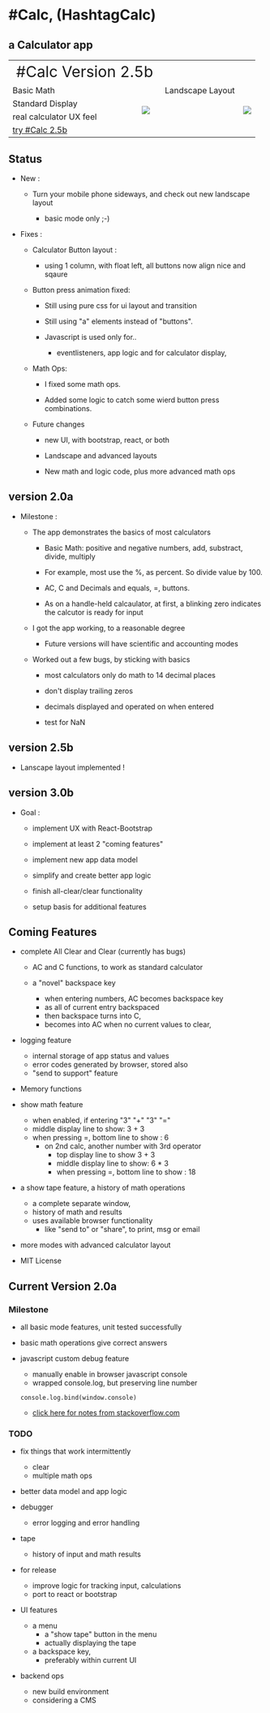 # #Calc, (HashtagCalc)  


## a Calculator app   

<table border="0">
 <tr>
    <td style="margin:1em;font-size:30px; text-align:center;" colspan="2">#Calc Version 2.5b</td>
 </tr>
 <tr>
    <td> Basic Math </td>
    <td rowspan="4" > <image src="./images/calcSplashScreen.jpg"> </td>
    <td> Landscape Layout </td>
    <td rowspan="4" > <image src="./images/calcSplashScreen-LandscapeView.jpg"> </td>
 </tr>
 <tr>
    <td> Standard Display </td>
 </tr>
    <td> real calculator UX feel </td>
 </tr>
 <tr>
    <td> <a class="link" href="https://pereznetworks.github.io/Another-Basic-Calculator-App/">try #Calc 2.5b</a></td>
 </tr>
</table>


## Status

  - New : 

    - Turn your mobile phone sideways, and check out new landscape layout 

      - basic mode only ;-)

  - Fixes :

    - Calculator Button layout :

      - using 1 column, with float left, all buttons now align nice and sqaure 

    - Button press animation fixed: 

      - Still using pure css for ui layout and transition 
      
      - Still using "a" elements instead of "buttons".

      - Javascript is used only for..
      
        - eventlisteners, app logic and for calculator display,

    - Math Ops:

      - I fixed some math ops. 
      
      - Added some logic to catch some wierd button press combinations. 

    - Future changes 
    
      - new UI, with bootstrap, react, or both

      - Landscape and advanced layouts 
      
      - New math and logic code, plus more advanced math ops

## version 2.0a

  - Milestone :

    - The app demonstrates the basics of most calculators 

      - Basic Math: positive and negative numbers, add, substract, divide, multiply
      
      - For example, most use the %, as percent. So divide value by 100.

      - AC, C and Decimals and equals, =, buttons.

      - As on a handle-held calcaulator, at first, a blinking zero indicates the calcutor is ready for input

    - I got the app working, to a reasonable degree

      -  Future versions will have scientific and accounting modes
  
    - Worked out a few bugs, by sticking with basics 

        - most calculators only do math to 14 decimal places 

        - don't display trailing zeros

        - decimals displayed and operated on when entered

        - test for NaN


## version 2.5b

 - Lanscape layout implemented !

## version 3.0b

  - Goal : 
  
    - implement UX with React-Bootstrap
    
    - implement at least 2 "coming features"
    
    - implement new app data model

    - simplify and create better app logic

    - finish all-clear/clear functionality

    - setup basis for additional features

## Coming Features

  - complete All Clear and Clear (currently has bugs)

    - AC and C functions, to work as standard calculator    

    - a "novel" backspace key
      - when entering numbers, AC becomes backspace key
      - as all of current entry backspaced
      - then backspace turns into C,
      - becomes into AC when no current values to clear,

  - logging feature
    - internal storage of app status and values
    - error codes generated by browser, stored also
    - "send to support" feature

  - Memory functions

  - show math feature
    - when enabled, if entering "3" "+" "3" "="
    - middle display line to show:                3 + 3
    - when pressing =, bottom line to show :          6
      - on 2nd calc, another number with 3rd operator
        - top display line to show                   3 + 3
        - middle display line to show:               6 * 3
        - when pressing =, bottom line to show :        18

  - a show tape feature, a history of math operations
    - a complete separate window,
    - history of math and results
    - uses available browser functionality
      - like "send to" or "share", to print, msg or email

  - more modes with advanced calculator layout

  - MIT License

## Current Version 2.0a

### Milestone

  - all basic mode features, unit tested successfully
  - basic math operations give correct answers

  - javascript custom debug feature
    - manually enable in browser javascript console
    - wrapped console.log, but preserving line number
    ```
    console.log.bind(window.console)  
    ```
    - [click here for notes from stackoverflow.com](https://stackoverflow.com/questions/13815640/a-proper-wrapper-for-console-log-with-correct-line-number)

### TODO

  - fix things that work intermittently
    - clear
    - multiple math ops

  - better data model and app logic

  - debugger
    - error logging and error handling

  - tape
    - history of input and math results

  - for release
    - improve logic for tracking input, calculations
    - port to react or bootstrap

  - UI features
    - a menu
      - a "show tape" button in the menu
      - actually displaying the tape
    - a backspace key,
      - preferably within current UI

  - backend ops
    - new build environment
    - considering a CMS

